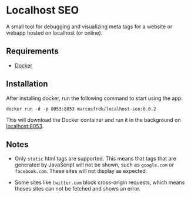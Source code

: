 # Localhost SEO

A small tool for debugging and visualizing meta tags for a website or webapp hosted on localhost (or online).

## Requirements

- [Docker](https://docs.docker.com/get-docker/)

## Installation

After installing docker, run the following command to start using the app:

```
docker run -d -p 8053:8053 marcusfrdk/localhost-seo:0.0.2
```

This will download the Docker container and run it in the background on [localhost:8053](http://localhost:8053).

## Notes

- Only `static` html tags are supported. This means that tags that are generated by JavaScript will not be shown, such as `google.com` or `facebook.com`. These sites will not display as expected.

- Some sites like `twitter.com` block cross-origin requests, which means theses sites can not be fetched and shows an error.
